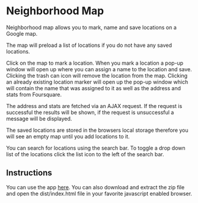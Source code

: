# Neighborhood Map
Neighborhood map allows you to mark, name and save locations on a Google map.

The map will preload a list of locations if you do not have any saved locations.

Click on the map to mark a location. When you mark a location a pop-up window will open up where you can
assign a name to the location and save. Clicking the trash can icon will remove the location from the map.
Clicking an already existing location marker will open up the pop-up window which will contain the name
that was assigned to it as well as the address and stats from Foursquare.

The address and stats are fetched via an AJAX request. If the request is successful the results will be shown, if the request is unsuccessful a message will be displayed.

The saved locations are stored in the browsers local storage therefore you will see an empty map until you
add locations to it.

You can search for locations using the search bar. To toggle a drop down list of the locations click the
list icon to the left of the search bar.

## Instructions
You can use the app [here](http://ysfiqbl.github.io/ysfiqbl-neighborhood-map/dist/).
You can also download and extract the zip file and open the dist/index.html file in your favorite javascript enabled browser.
